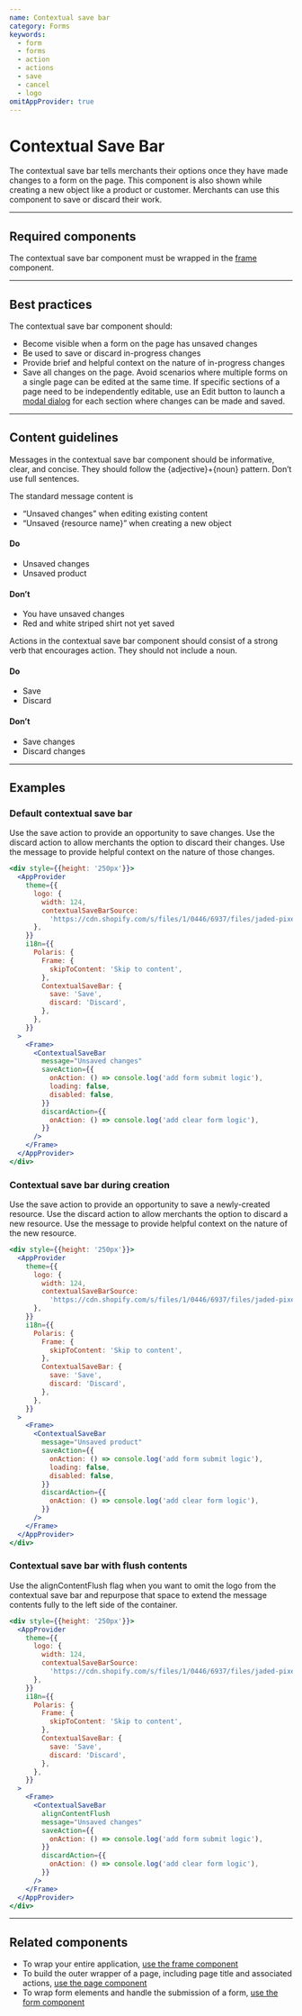```yaml
---
name: Contextual save bar
category: Forms
keywords:
  - form
  - forms
  - action
  - actions
  - save
  - cancel
  - logo
omitAppProvider: true
---
```


# Contextual Save Bar

The contextual save bar tells merchants their options once they have made changes to a form on the page. This component is also shown while creating a new object like a product or customer. Merchants can use this component to save or discard their work.

---

## Required components

The contextual save bar component must be wrapped in the [frame](https://polaris.shopify.com/components/structure/frame) component.

---

## Best practices

The contextual save bar component should:

- Become visible when a form on the page has unsaved changes
- Be used to save or discard in-progress changes
- Provide brief and helpful context on the nature of in-progress changes
- Save all changes on the page. Avoid scenarios where multiple forms on a single page can be edited at the same time. If specific sections of a page need to be independently editable, use an Edit button to launch a [modal dialog](https://polaris.shopify.com/components/overlays/modal) for each section where changes can be made and saved.

---

## Content guidelines

Messages in the contextual save bar component should be informative, clear, and concise. They should follow the {adjective}+{noun} pattern. Don’t use full sentences.

The standard message content is

- “Unsaved changes” when editing existing content
- “Unsaved {resource name}” when creating a new object

<!-- usagelist -->

#### Do

- Unsaved changes
- Unsaved product

#### Don’t

- You have unsaved changes
- Red and white striped shirt not yet saved

<!-- end -->

Actions in the contextual save bar component should consist of a strong verb that encourages action. They should not include a noun.

<!-- usagelist -->

#### Do

- Save
- Discard

#### Don’t

- Save changes
- Discard changes

<!-- end -->

---

## Examples

### Default contextual save bar

Use the save action to provide an opportunity to save changes. Use the discard action to allow merchants the option to discard their changes. Use the message to provide helpful context on the nature of those changes.

```jsx
<div style={{height: '250px'}}>
  <AppProvider
    theme={{
      logo: {
        width: 124,
        contextualSaveBarSource:
          'https://cdn.shopify.com/s/files/1/0446/6937/files/jaded-pixel-logo-gray.svg?6215648040070010999',
      },
    }}
    i18n={{
      Polaris: {
        Frame: {
          skipToContent: 'Skip to content',
        },
        ContextualSaveBar: {
          save: 'Save',
          discard: 'Discard',
        },
      },
    }}
  >
    <Frame>
      <ContextualSaveBar
        message="Unsaved changes"
        saveAction={{
          onAction: () => console.log('add form submit logic'),
          loading: false,
          disabled: false,
        }}
        discardAction={{
          onAction: () => console.log('add clear form logic'),
        }}
      />
    </Frame>
  </AppProvider>
</div>
```

### Contextual save bar during creation

Use the save action to provide an opportunity to save a newly-created resource. Use the discard action to allow merchants the option to discard a new resource. Use the message to provide helpful context on the nature of the new resource.

```jsx
<div style={{height: '250px'}}>
  <AppProvider
    theme={{
      logo: {
        width: 124,
        contextualSaveBarSource:
          'https://cdn.shopify.com/s/files/1/0446/6937/files/jaded-pixel-logo-gray.svg?6215648040070010999',
      },
    }}
    i18n={{
      Polaris: {
        Frame: {
          skipToContent: 'Skip to content',
        },
        ContextualSaveBar: {
          save: 'Save',
          discard: 'Discard',
        },
      },
    }}
  >
    <Frame>
      <ContextualSaveBar
        message="Unsaved product"
        saveAction={{
          onAction: () => console.log('add form submit logic'),
          loading: false,
          disabled: false,
        }}
        discardAction={{
          onAction: () => console.log('add clear form logic'),
        }}
      />
    </Frame>
  </AppProvider>
</div>
```

### Contextual save bar with flush contents

Use the alignContentFlush flag when you want to omit the logo from the contextual save bar and
repurpose that space to extend the message contents fully to the left side of the container.

```jsx
<div style={{height: '250px'}}>
  <AppProvider
    theme={{
      logo: {
        width: 124,
        contextualSaveBarSource:
          'https://cdn.shopify.com/s/files/1/0446/6937/files/jaded-pixel-logo-gray.svg?6215648040070010999',
      },
    }}
    i18n={{
      Polaris: {
        Frame: {
          skipToContent: 'Skip to content',
        },
        ContextualSaveBar: {
          save: 'Save',
          discard: 'Discard',
        },
      },
    }}
  >
    <Frame>
      <ContextualSaveBar
        alignContentFlush
        message="Unsaved changes"
        saveAction={{
          onAction: () => console.log('add form submit logic'),
        }}
        discardAction={{
          onAction: () => console.log('add clear form logic'),
        }}
      />
    </Frame>
  </AppProvider>
</div>
```

---

## Related components

- To wrap your entire application, [use the frame component](https://polaris.shopify.com/components/structure/frame)
- To build the outer wrapper of a page, including page title and associated actions, [use the page component](https://polaris.shopify.com/components/structure/page)
- To wrap form elements and handle the submission of a form, [use the form component](https://polaris.shopify.com/components/forms/form)
